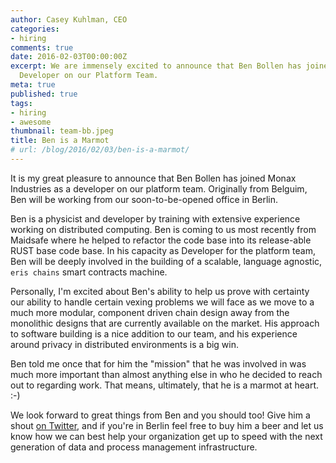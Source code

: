 ```yaml
---
author: Casey Kuhlman, CEO
categories:
- hiring
comments: true
date: 2016-02-03T00:00:00Z
excerpt: We are immensely excited to announce that Ben Bollen has joined Monax as a
  Developer on our Platform Team.
meta: true
published: true
tags:
- hiring
- awesome
thumbnail: team-bb.jpeg
title: Ben is a Marmot
# url: /blog/2016/02/03/ben-is-a-marmot/
---
```


It is my great pleasure to announce that Ben Bollen has joined Monax Industries as a developer on our platform team. Originally from Belguim, Ben will be working from our soon-to-be-opened office in Berlin.

Ben is a physicist and developer by training with extensive experience working on distributed computing. Ben is coming to us most recently from Maidsafe where he helped to refactor the code base into its release-able RUST base code base. In his capacity as Developer for the platform team, Ben will be deeply involved in the building of a scalable, language agnostic, `eris chains` smart contracts machine.

Personally, I'm excited about Ben's ability to help us prove with certainty our ability to handle certain vexing problems we will face as we move to a much more modular, component driven chain design away from the monolithic designs that are currently available on the market. His approach to software building is a nice addition to our team, and his experience around privacy in distributed environments is a big win.

Ben told me once that for him the "mission" that he was involved in was much more important than almost anything else in who he decided to reach out to regarding work. That means, ultimately, that he is a marmot at heart. :-)

We look forward to great things from Ben and you should too! Give him a shout [on Twitter](https://twitter.com/benjaminbollen), and if you're in Berlin feel free to buy him a beer and let us know how we can best help your organization get up to speed with the next generation of data and process management infrastructure.
